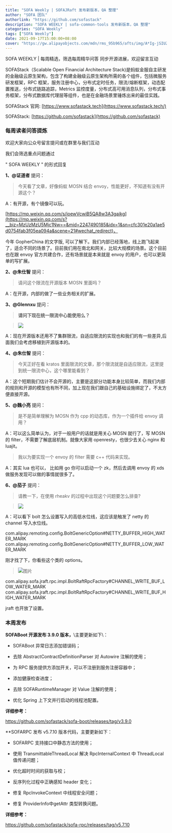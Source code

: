 ```yaml
---
title: "SOFA Weekly | SOFAJRaft 发布新版本，QA 整理"
author: "SOFA 团队"
authorlink: "https://github.com/sofastack"
description: "SOFA WEEKLY | sofa-common-tools 发布新版本，QA 整理"
categories: "SOFA Weekly"
tags: ["SOFA Weekly"]
date: 2021-09-17T15:00:00+08:00
cover: "https://gw.alipayobjects.com/mdn/rms_95b965/afts/img/A*Ig-jSIUZWx0AAAAAAAAAAAAAARQnAQ"
---
```

SOFA WEEKLY | 每周精选，筛选每周精华问答
同步开源进展，欢迎留言互动

SOFAStack（Scalable Open Financial Architecture Stack)是蚂蚁金服自主研发的金融级云原生架构，包含了构建金融级云原生架构所需的各个组件，包括微服务研发框架，RPC 框架，服务注册中心，分布式定时任务，限流/熔断框架，动态配置推送，分布式链路追踪，Metrics 监控度量，分布式高可用消息队列，分布式事务框架，分布式数据库代理层等组件，也是在金融场景里锤炼出来的最佳实践。

SOFAStack 官网: [https://www.sofastack.tech](https://www.sofastack.tech/)

SOFAStack: [https://github.com/sofastack](https://github.com/sofastack)

### 每周读者问答提炼

欢迎大家向公众号留言提问或在群里与我们互动

我们会筛选重点问题通过 

" SOFA WEEKLY " 的形式回复

**1、@证道者** 提问：

> 今天看了文章，好像蚂蚁 MOSN 结合 envoy，性能更好，不知道有没有开源这个？

A：有开源，有个镜像可以玩。

[https://mp.weixin.qq.com/s/ioewVcwiB5QA8w3A3gaikg](https://mp.weixin.qq.com/s?__biz=MzUzMzU5Mjc1Nw==&mid=2247490185&idx=1&sn=cfc301e20a1ae5d0754fab3f05ea094a&scene=21#wechat_redirect)，

今年 GopherChina 的文字版, 可以了解下。我们内部已经落地，线上跑飞起来了，适合不同的场景了。目前我们用在南北和网关，比较大规模的场景。这个目前也在跟 envoy 官方共建合作，还有场景就是本来就是 envoy 的用户，也可以更简单的写扩展。

**2、@朱仕智** 提问：

> 请问这个限流在开源版本 MOSN 里面吗？

A：在开源，内部的做了一些业务相关的扩展。

**3、@Glennxu** 提问：

> **请问下现在统一限流中心能使用么？**

>![](https://mmbiz.qpic.cn/mmbiz_jpg/nibOZpaQKw0ibnqPSQY2DiaTkYvIJ96Macjicf7UxYf0j4ldTISQ4bKZaY4w5nlZzKbk67w4wN0tCXsO0tfAZRaNcA/640?wx_fmt=jpeg&tp=webp&wxfrom=5&wx_lazy=1&wx_co=1)

A：现在开源版本还用不了集群限流，自适应限流的实现也和我们的有一些差异,后面我们会考虑移植到开源版本的。

**4、@朱仕智** 提问：

> 今天正好在看 kratos 里面限流的文章，那个限流就是自适应限流，这里提到统一限流中心，这个哪里能看到？

A：这个短期我们估计不会开源的，主要是这部分功能本身比较简单，而我们内部的规则和开源的模型也有所不同，加上现在我们跟自己的基础设施绑定了，不太方便直接开源。

**5、@魏小亮** 提问：

> 是不是简单理解为 MOSN 作为 cpp 的动态库，作为一个插件给 envoy 调用？

A：可以这么简单认为，对于一般用户的话就是用关心 MOSN 就行了，写 MOSN 的 filter，不需要了解底层机制。就像大家用 openresty，也很少去关心 nginx 和 luajit。

> 我以为要实现一个 envoy 的 filter 需要 c++ 代码来实现。

A：其实 lua 也可以， 比如用 go 你可以启动一个 zk，然后去调用 envoy 的 xds 做服务发现可以做的事情就很多了。

**6、@茄子** 提问：

> 请教一下，在使用 rheakv 的过程中出现这个问题要怎么排查?

>![](https://mmbiz.qpic.cn/mmbiz_jpg/nibOZpaQKw0ibnqPSQY2DiaTkYvIJ96Macj2vUkDNkYuxiaKQ3owRZiaHRQ5SdrqaCI4uZ6n5cnaqibtQeZbJsYMYqtw/640?wx_fmt=jpeg&tp=webp&wxfrom=5&wx_lazy=1&wx_co=1)

A：可以看下 bolt 怎么设置写入的高低水位线，这应该是触发了 netty 的 channel 写入水位线。

com.alipay.remoting.config.BoltGenericOption#NETTY_BUFFER_HIGH_WATER_MARK
com.alipay.remoting.config.BoltGenericOption#NETTY_BUFFER_LOW_WATER_MARK

刚才找了下，你看些这个类的 options。

>![图片](https://mmbiz.qpic.cn/mmbiz_jpg/nibOZpaQKw0ibnqPSQY2DiaTkYvIJ96MacjFr97FKe9hLx3vMQibZneib0NnL7jDOhUC1QZMzgh1tKrOX46utjIw5ew/640?wx_fmt=jpeg&tp=webp&wxfrom=5&wx_lazy=1&wx_co=1)

com.alipay.sofa.jraft.rpc.impl.BoltRaftRpcFactory#CHANNEL_WRITE_BUF_LOW_WATER_MARK
com.alipay.sofa.jraft.rpc.impl.BoltRaftRpcFactory#CHANNEL_WRITE_BUF_HIGH_WATER_MARK

jraft 也开放了设置。

### 本周发布

**SOFABoot 开源发布 3.9.0 版本，**\主要更新如下\：

- SOFABoot 异常日志添加错误码；

- 去除 AbstractContractDefinitionParser 对 Autowire 注解的使用；

- 为 RPC 服务提供方添加开关，可以不注册到服务注册容器中；

- 添加健康检查进度；

- 去除 SOFARuntimeManager 对 Value 注解的使用；

- 优化 Spring 上下文并行启动的线程池配置。

**详细参考：**

https://github.com/sofastack/sofa-boot/releases/tag/v3.9.0

**SOFARPC 发布 v5.7.10 版本代码，主要更新如下：

- SOFARPC 支持接口中静态方法的使用；

- 使用 TransmittableThreadLocal 解决 RpcInternalContext 中 ThreadLocal 值传递问题；

- 优化超时时间的获取与校；

- 反序列化过程中正确感知 header 变化；

- 修复 RpcInvokeContext 中线程安全问题；

- 修复 ProviderInfo中getAttr 类型转换问题。

**详细参考：**

https://github.com/sofastack/sofa-rpc/releases/tag/v5.7.10
